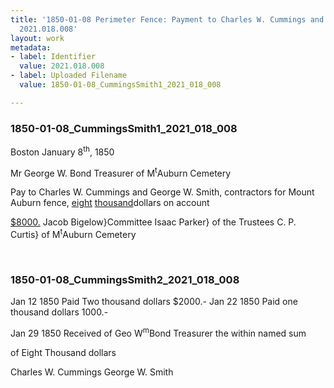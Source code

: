 ```yaml
---
title: '1850-01-08 Perimeter Fence: Payment to Charles W. Cummings and George W. Smith,
  2021.018.008'
layout: work
metadata:
- label: Identifier
  value: 2021.018.008
- label: Uploaded Filename
  value: 1850-01-08_CummingsSmith1_2021_018_008

---
```

<div class="pages">
<div id="page-1798019">
<h3><a name="page-1798019">1850-01-08_CummingsSmith1_2021_018_008</a></h3>
<div class="page-content">
<p>Boston January 8<sup>th</sup>, 1850</p>
<p>Mr George W. Bond<span class='line-break'> </span>Treasurer of M<sup>t</sup>Auburn Cemetery</p>
<p>Pay to Charles W. Cummings <span class='line-break'> </span>and George W. Smith, contractors <span class='line-break'> </span>for Mount Auburn fence, <u>eight</u><span class='line-break'> </span><u>thousand</u>dollars on account</p>
<p><u>$8000.</u>    Jacob Bigelow}Committee<span class='line-break'> </span>Isaac Parker} of the Trustees<span class='line-break'> </span>C. P. Curtis} of M<sup>t</sup>Auburn<span class='line-break'> </span>Cemetery<span class='line-break'> </span></p>
</div>
</div>
<br />
<div id="page-1798020">
<h3><a name="page-1798020">1850-01-08_CummingsSmith2_2021_018_008</a></h3>
<div class="page-content">
<p>Jan 12 1850 Paid Two thousand dollars $2000.-<span class='line-break'> </span>Jan 22 1850 Paid one thousand dollars 1000.-</p>
<p>Jan 29 1850 Received of Geo W<sup>m</sup>Bond<span class='line-break'> </span>Treasurer the within named sum</p>
<p>of Eight Thousand dollars</p>
<p>Charles W. Cummings<span class='line-break'> </span>George W. Smith</p>
</div>
</div>
<br />
</div>
